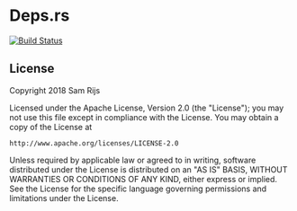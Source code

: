 # Deps.rs

[![Build Status](https://travis-ci.com/srijs/deps.rs.svg?token=yrciRgubBGhgocqRMyGy&branch=master)](https://travis-ci.com/srijs/deps.rs)

## License

Copyright 2018 Sam Rijs

Licensed under the Apache License, Version 2.0 (the "License");
you may not use this file except in compliance with the License.
You may obtain a copy of the License at

    http://www.apache.org/licenses/LICENSE-2.0

Unless required by applicable law or agreed to in writing, software
distributed under the License is distributed on an "AS IS" BASIS,
WITHOUT WARRANTIES OR CONDITIONS OF ANY KIND, either express or implied.
See the License for the specific language governing permissions and
limitations under the License.
